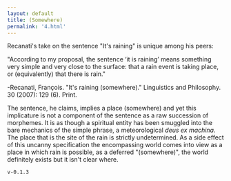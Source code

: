 ```yaml
---
layout: default
title: (Somewhere)
permalink: '4.html'
---
```


Recanati's take on the sentence "It's raining" is unique among his peers:

"According to my proposal, the sentence ‘it is raining’ means something very simple and very close to the surface: that a rain event is taking place, or (equivalently) that there is rain."

-Recanati, François. "It's raining (somewhere)." Linguistics and Philosophy. 30 (2007): 129 (6). Print.

The sentence, he claims, implies a place (somewhere) and yet this implicature is not a component of the sentence as a raw succession of morphemes. It is as though a spiritual entity has been smuggled into the bare mechanics of the simple phrase, a meteorological *deus ex machina*. The place that is the site of the rain is strictly undetermined. As a side effect of this uncanny specification the encompassing world comes into view as a place in which rain is possible, as a deferred "(somewhere)", the world definitely exists but it isn't clear where.

`v-0.1.3`

